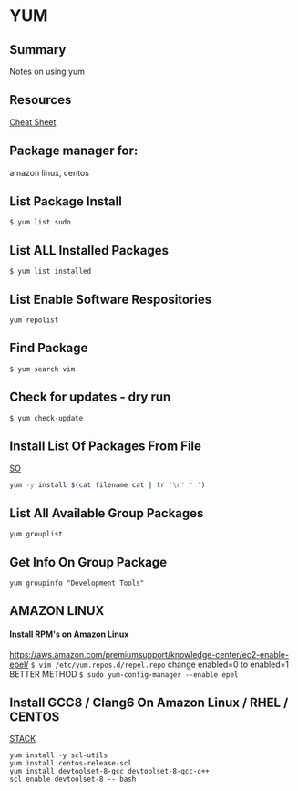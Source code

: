 # YUM

## Summary

Notes on using yum

## Resources

[Cheat Sheet](https://access.redhat.com/sites/default/files/attachments/rh_yum_cheatsheet_1214_jcs_print-1.pdf)

## Package manager for:

amazon linux, centos

## List Package Install

`$ yum list sudo`

## List ALL Installed Packages

`$ yum list installed`

## List Enable Software Respositories

```console
yum repolist
```

## Find Package

`$ yum search vim`

## Check for updates - dry run

`$ yum check-update`

## Install List Of Packages From File

[SO](https://unix.stackexchange.com/questions/47304/centos-install-packages-listed-in-a-text-file)

```bash
yum -y install $(cat filename cat | tr '\n' ' ')
```

## List All Available Group Packages

```console
yum grouplist
```

## Get Info On Group Package

```console
yum groupinfo "Development Tools"
```

## AMAZON LINUX

#### Install RPM's on Amazon Linux

https://aws.amazon.com/premiumsupport/knowledge-center/ec2-enable-epel/
`$ vim /etc/yum.repos.d/repel.repo`
change enabled=0 to enabled=1
BETTER METHOD
`$ sudo yum-config-manager --enable epel`

## Install GCC8 / Clang6 On Amazon Linux / RHEL / CENTOS

[STACK](https://unix.stackexchange.com/questions/477360/centos-7-gcc-8-installation)

```console
yum install -y scl-utils
yum install centos-release-scl
yum install devtoolset-8-gcc devtoolset-8-gcc-c++
scl enable devtoolset-8 -- bash
```
